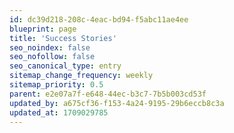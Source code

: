 ```yaml
---
id: dc39d218-208c-4eac-bd94-f5abc11ae4ee
blueprint: page
title: 'Success Stories'
seo_noindex: false
seo_nofollow: false
seo_canonical_type: entry
sitemap_change_frequency: weekly
sitemap_priority: 0.5
parent: e2e07a7f-e648-44ec-b3c7-7b5b003cd53f
updated_by: a675cf36-f153-4a24-9195-29b6eccb8c3a
updated_at: 1709029785
---
```

